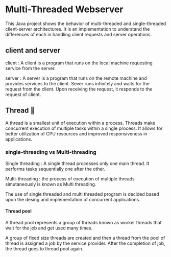 # Multi-Threaded Webserver

This Java project shows the behavior of multi-threaded and single-threaded client-server architectures. 
It is an implementation to understand the differences of each in handling client requests and server operations.

## client and server

client : A client is a program that runs on the local machine requesting service from the server. 

server : A server is a program that runs on the remote machine and provides services to the client.  Sever runs infinitely and waits for the request from the client. Upon receiving the request, it responds to the request of client.

## Thread :thread:
A thread is a smallest unit of execution within a process. Threads make concurrent execution of multiple tasks within a single process. It allows for better utilization of CPU resources and improved responsiveness in applications.

### single-threading vs Multi-threading 

Single threading : A single thread processes only one main thread. It performs tasks sequentially one after the other.

Multi-threading : the process of execution of multiple threads simutaneously is known as Multi threading.

The use of single threaded and multi threaded program is decided based upon the desing and implementation of concurrent applications.

#### Thread pool

A thread pool represents a group of threads known as worker threads that wait for the job and get used many times.

A group of fixed size threads are created and then a thread from the pool of thread is assigned a job by the service provider. After the completion of job, the thread goes to thread pool again.

